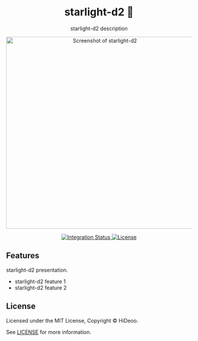 <div align="center">
  <h1>starlight-d2 🚧</h1>
  <p>starlight-d2 description</p>
  <p>
    <a href="https://dummyimage.com/520x350/121212/cdc8be.png&text=screenshot" title="Screenshot of starlight-d2">
      <img alt="Screenshot of starlight-d2" src="https://dummyimage.com/520x350/121212/cdc8be.png&text=screenshot" width="520" />
    </a>
  </p>
</div>

<div align="center">
  <a href="https://github.com/HiDeoo/starlight-d2/actions/workflows/integration.yml">
    <img alt="Integration Status" src="https://github.com/HiDeoo/starlight-d2/actions/workflows/integration.yml/badge.svg" />
  </a>
  <a href="https://github.com/HiDeoo/starlight-d2/blob/main/LICENSE">
    <img alt="License" src="https://badgen.net/github/license/HiDeoo/starlight-d2" />
  </a>
  <br />
</div>

## Features

starlight-d2 presentation.

- starlight-d2 feature 1
- starlight-d2 feature 2

## License

Licensed under the MIT License, Copyright © HiDeoo.

See [LICENSE](https://github.com/HiDeoo/starlight-d2/blob/main/LICENSE) for more information.
